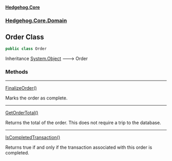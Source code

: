 #### [Hedgehog.Core](index.md 'index')
### [Hedgehog.Core.Domain](Hedgehog_Core_Domain.md 'Hedgehog.Core.Domain')
## Order Class
```csharp
public class Order
```

Inheritance [System.Object](https://docs.microsoft.com/en-us/dotnet/api/System.Object 'System.Object') &#129106; Order  
### Methods

***
[FinalizeOrder()](Hedgehog_Core_Domain_Order_FinalizeOrder().md 'Hedgehog.Core.Domain.Order.FinalizeOrder()')

Marks the order as complete.  

***
[GetOrderTotal()](Hedgehog_Core_Domain_Order_GetOrderTotal().md 'Hedgehog.Core.Domain.Order.GetOrderTotal()')

Returns the total of the order. This does not require a trip to the database.  

***
[IsCompletedTransaction()](Hedgehog_Core_Domain_Order_IsCompletedTransaction().md 'Hedgehog.Core.Domain.Order.IsCompletedTransaction()')

Returns true if and only if the transaction associated with this order is completed.  
